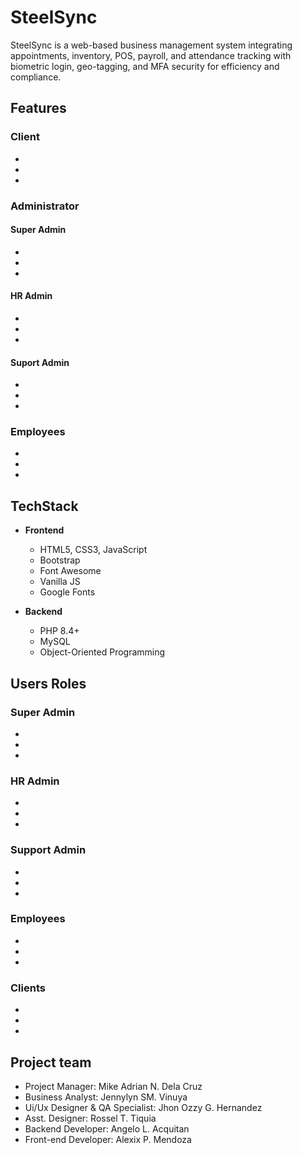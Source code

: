 # SteelSync
SteelSync is a web-based business management system integrating appointments, inventory, POS, payroll, and attendance tracking with biometric login, geo-tagging, and MFA security for efficiency and compliance.
## Features

### Client
-
-
-

### Administrator

#### Super Admin
-
-
-

#### HR Admin
-
-
-

#### Suport Admin
-
-
-

### Employees
-
-
-

## TechStack

- **Frontend**
  - HTML5, CSS3, JavaScript
  - Bootstrap
  - Font Awesome
  - Vanilla JS
  - Google Fonts

- **Backend**
  - PHP 8.4+
  - MySQL
  - Object-Oriented Programming

## Users Roles

### Super Admin
-
-
-

### HR Admin
-
-
-

### Support Admin
-
-
-

### Employees
-
-
-

### Clients
-
-
-

## Project team

- Project Manager: Mike Adrian N. Dela Cruz
- Business Analyst: Jennylyn SM. Vinuya
- Ui/Ux Designer & QA Specialist: Jhon Ozzy G. Hernandez
- Asst. Designer: Rossel T. Tiquia
- Backend Developer: Angelo L. Acquitan
- Front-end Developer: Alexix P. Mendoza

